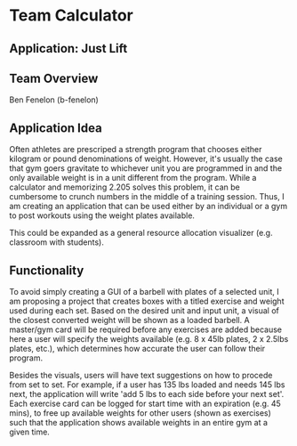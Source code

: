 # Team Calculator
## Application: Just Lift

## Team Overview
Ben Fenelon (b-fenelon)

## Application Idea
Often athletes are prescriped a strength program that chooses either kilogram or pound denominations of weight. However, it's usually the case that gym goers gravitate to whichever unit you are programmed in and the only available weight is in a unit different from the program. While a calculator and memorizing 2.205 solves this problem, it can be cumbersome to crunch numbers in the middle of a training session. Thus, I am creating an application that can be used either by an individual or a gym to post workouts using the weight plates available.

This could be expanded as a general resource allocation visualizer (e.g. classroom with students).

## Functionality
To avoid simply creating a GUI of a barbell with plates of a selected unit, I am proposing a project that creates boxes with a titled exercise and weight used during each set. Based on the desired unit and input unit, a visual of the closest converted weight will be shown as a loaded barbell. A master/gym card will be required before any exercises are added because here a user will specify the weights available (e.g. 8 x 45lb plates, 2 x 2.5lbs plates, etc.), which determines how accurate the user can follow their program. 

Besides the visuals, users will have text suggestions on how to procede from set to set. For example, if a user has 135 lbs loaded and needs 145 lbs next, the application will write 'add 5 lbs to each side before your next set'. Each exercise card can be logged for start time with an expiration (e.g. 45 mins), to free up available weights for other users (shown as exercises) such that the application shows available weights in an entire gym at a given time.